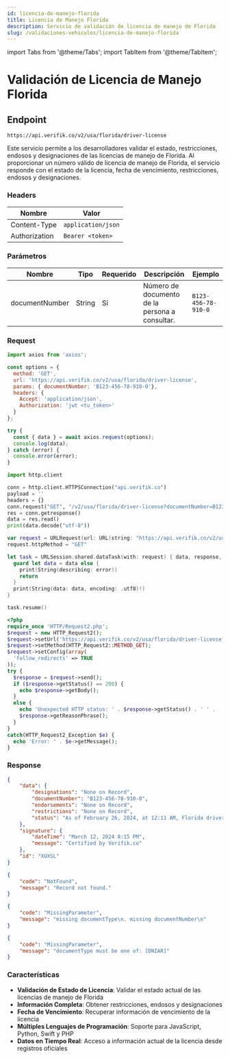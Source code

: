 ```yaml
---
id: licencia-de-manejo-florida
title: Licencia de Manejo Florida
description: Servicio de validación de licencia de manejo de Florida
slug: /validaciones-vehiculos/licencia-de-manejo-florida
---
```


import Tabs from '@theme/Tabs';
import TabItem from '@theme/TabItem';

# Validación de Licencia de Manejo Florida

## Endpoint

```
https://api.verifik.co/v2/usa/florida/driver-license
```

Este servicio permite a los desarrolladores validar el estado, restricciones, endosos y designaciones de las licencias de manejo de Florida. Al proporcionar un número válido de licencia de manejo de Florida, el servicio responde con el estado de la licencia, fecha de vencimiento, restricciones, endosos y designaciones.

### Headers

| Nombre        | Valor              |
| ------------- | ------------------ |
| Content-Type  | `application/json` |
| Authorization | `Bearer <token>`   |

### Parámetros

| Nombre           | Tipo   | Requerido | Descripción                                    | Ejemplo           |
| ---------------- | ------ | -------- | ---------------------------------------------- | ----------------- |
| documentNumber   | String | Sí       | Número de documento de la persona a consultar. | `B123-456-78-910-0` |

### Request

<Tabs>
  <TabItem value="javascript" label="JavaScript">

```javascript
import axios from 'axios';

const options = {
  method: 'GET',
  url: 'https://api.verifik.co/v2/usa/florida/driver-license',
  params: { documentNumber: 'B123-456-78-910-0'},
  headers: {
    Accept: 'application/json',
    Authorization: 'jwt <tu_token>'
  }
};

try {
  const { data } = await axios.request(options);
  console.log(data);
} catch (error) {
  console.error(error);
}
```

  </TabItem>
  <TabItem value="python" label="Python">

```python
import http.client

conn = http.client.HTTPSConnection("api.verifik.co")
payload = ''
headers = {}
conn.request("GET", "/v2/usa/florida/driver-license?documentNumber=B123-456-78-910-0", payload, headers)
res = conn.getresponse()
data = res.read()
print(data.decode("utf-8"))
```

  </TabItem>
  <TabItem value="swift" label="Swift">

```swift
var request = URLRequest(url: URL(string: "https://api.verifik.co/v2/usa/florida/driver-license?documentNumber=B123-456-78-910-0")!,timeoutInterval: Double.infinity)
request.httpMethod = "GET"

let task = URLSession.shared.dataTask(with: request) { data, response, error in 
  guard let data = data else {
    print(String(describing: error))
    return
  }
  print(String(data: data, encoding: .utf8)!)
}

task.resume()
```

  </TabItem>
  <TabItem value="php" label="PHP">

```php
<?php
require_once 'HTTP/Request2.php';
$request = new HTTP_Request2();
$request->setUrl('https://api.verifik.co/v2/usa/florida/driver-license?documentNumber=B123-456-78-910-0');
$request->setMethod(HTTP_Request2::METHOD_GET);
$request->setConfig(array(
  'follow_redirects' => TRUE
));
try {
  $response = $request->send();
  if ($response->getStatus() == 200) {
    echo $response->getBody();
  }
  else {
    echo 'Unexpected HTTP status: ' . $response->getStatus() . ' ' .
    $response->getReasonPhrase();
  }
}
catch(HTTP_Request2_Exception $e) {
  echo 'Error: ' . $e->getMessage();
}
```

  </TabItem>
</Tabs>

### Response

<Tabs>
  <TabItem value="200" label="200">

```json
{
    "data": {
        "designations": "None on Record",
        "documentNumber": "B123-456-78-910-0",
        "endorsements": "None on Record",
        "restrictions": "None on Record",
        "status": "As of February 26, 2024, at 12:11 AM, Florida driver license number B123-456-78-910-0 is Valid. This license is a Class E with an expiration date of 12/28/2026."
    },
    "signature": {
        "dateTime": "March 12, 2024 8:15 PM",
        "message": "Certified by Verifik.co"
    },
    "id": "XUXSL"
}
```

  </TabItem>
  <TabItem value="404" label="404">

```json
{
    "code": "NotFound",
    "message": "Record not found."
}
```

  </TabItem>
  <TabItem value="409" label="409">

```json
{
    "code": "MissingParameter",
    "message": "missing documentType\n. missing documentNumber\n"
}
```

  </TabItem>
  <TabItem value="409-2" label="409 (Tipo Inválido)">

```json
{
    "code": "MissingParameter",
    "message": "documentType must be one of: [DNIAR]"
}
```

  </TabItem>
</Tabs>

### Características

-   **Validación de Estado de Licencia**: Validar el estado actual de las licencias de manejo de Florida
-   **Información Completa**: Obtener restricciones, endosos y designaciones
-   **Fecha de Vencimiento**: Recuperar información de vencimiento de la licencia
-   **Múltiples Lenguajes de Programación**: Soporte para JavaScript, Python, Swift y PHP
-   **Datos en Tiempo Real**: Acceso a información actual de la licencia desde registros oficiales